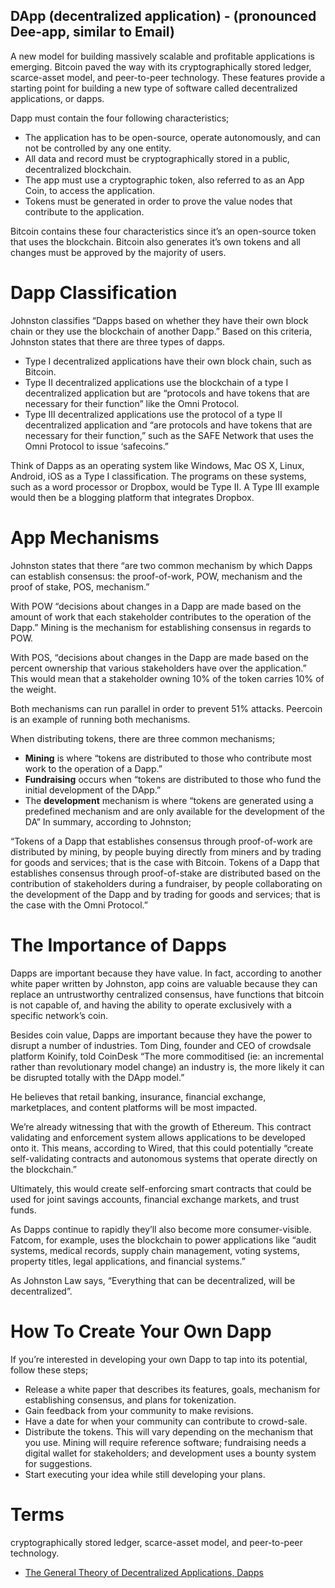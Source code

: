 ## DApp (decentralized application) - (pronounced Dee-app, similar to Email)

A new model for building massively scalable and profitable applications is emerging. Bitcoin paved the way with its cryptographically stored ledger, scarce-asset model, and peer-to-peer technology. These features provide a starting point for building a new type of software called decentralized applications, or dapps. 

Dapp must contain the four following characteristics;
* The application has to be open-source, operate autonomously, and can not be controlled by any one entity.
* All data and record must be cryptographically stored in a public, decentralized blockchain.
* The app must use a cryptographic token, also referred to as an App Coin, to access the application.
* Tokens must be generated in order to prove the value nodes that contribute to the application.

Bitcoin contains these four characteristics since it’s an open-source token that uses the blockchain. Bitcoin also generates it’s own tokens and all changes must be approved by the majority of users.

# Dapp Classification

Johnston classifies “Dapps based on whether they have their own block chain or they use the blockchain of another Dapp.” Based on this criteria, Johnston states that there are three types of dapps.

* Type I decentralized applications have their own block chain, such as Bitcoin.
* Type II decentralized applications use the blockchain of a type I decentralized application but are “protocols and have tokens that are necessary for their function” like the Omni Protocol.
* Type III decentralized applications use the protocol of a type II decentralized application and “are protocols and have tokens that are necessary for their function,” such as the SAFE Network that uses the Omni Protocol to issue ‘safecoins.”

Think of Dapps as an operating system like Windows, Mac OS X, Linux, Android, iOS as a Type I classification. The programs on these systems, such as a word processor or Dropbox, would be Type II. A Type III example would then be a blogging platform that integrates Dropbox.

# App Mechanisms

Johnston states that there “are two common mechanism by which Dapps can establish consensus: the proof-of-work, POW, mechanism and the proof of stake, POS, mechanism.”

With POW “decisions about changes in a Dapp are made based on the amount of work that each stakeholder contributes to the operation of the Dapp.” Mining is the mechanism for establishing consensus in regards to POW.

With POS, “decisions about changes in the Dapp are made based on the percent ownership that various stakeholders have over the application.” This would mean that a stakeholder owning 10% of the token carries 10% of the weight.

Both mechanisms can run parallel in order to prevent 51% attacks. Peercoin is an example of running both mechanisms.

When distributing tokens, there are three common mechanisms;

* **Mining** is where “tokens are distributed to those who contribute most work to the operation of a Dapp.”
* **Fundraising** occurs when “tokens are distributed to those who fund the initial development of the DApp.”
* The **development** mechanism is where “tokens are generated using a predefined mechanism and are only available for the development of the DA”
In summary, according to Johnston;

“Tokens of a Dapp that establishes consensus through proof-of-work are distributed by mining, by people buying directly from miners and by trading for goods and services; that is the case with Bitcoin. Tokens of a Dapp that establishes consensus through proof-of-stake are distributed based on the contribution of stakeholders during a fundraiser, by people collaborating on the development of the Dapp and by trading for goods and services; that is the case with the Omni Protocol.”


# The Importance of Dapps

Dapps are important because they have value. In fact, according to another white paper written by Johnston, app coins are valuable because they can replace an untrustworthy centralized consensus, have functions that bitcoin is not capable of, and having the ability to operate exclusively with a specific network’s coin.

Besides coin value, Dapps are important because they have the power to disrupt a number of industries. Tom Ding, founder and CEO of crowdsale platform Koinify, told CoinDesk “The more commoditised (ie: an incremental rather than revolutionary model change) an industry is, the more likely it can be disrupted totally with the DApp model.”

He believes that retail banking, insurance, financial exchange, marketplaces, and content platforms will be most impacted.

We’re already witnessing that with the growth of Ethereum. This contract validating and enforcement system allows applications to be developed onto it. This means, according to Wired, that this could potentially “create self-validating contracts and autonomous systems that operate directly on the blockchain.”

Ultimately, this would create self-enforcing smart contracts that could be used for joint savings accounts, financial exchange markets, and trust funds.

As Dapps continue to rapidly they’ll also become more consumer-visible. Fatcom, for example, uses the blockchain to power applications like “audit systems, medical records, supply chain management, voting systems, property titles, legal applications, and financial systems.”

As Johnston Law says, “Everything that can be decentralized, will be decentralized”.

# How To Create Your Own Dapp

If you’re interested in developing your own Dapp to tap into its potential, follow these steps;

* Release a white paper that describes its features, goals, mechanism for establishing consensus, and plans for tokenization.
* Gain feedback from your community to make revisions.
* Have a date for when your community can contribute to crowd-sale.
* Distribute the tokens. This will vary depending on the mechanism that you use. Mining will require reference software; fundraising needs a digital wallet for stakeholders; and development uses a bounty system for suggestions.
* Start executing your idea while still developing your plans.



# Terms
cryptographically stored ledger, scarce-asset model, and peer-to-peer technology.


* [The General Theory of Decentralized Applications, Dapps](https://github.com/DavidJohnstonCEO/DecentralizedApplications)

